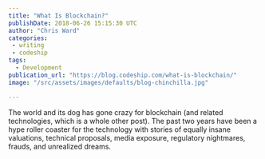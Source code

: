 ```yaml
---
title: "What Is Blockchain?"
publishDate: 2018-06-26 15:15:30 UTC
author: "Chris Ward"
categories:
 - writing
 - codeship
tags:
  - Development
publication_url: "https://blog.codeship.com/what-is-blockchain/"
image: "/src/assets/images/defaults/blog-chinchilla.jpg"

---
```

The world and its dog has gone crazy for blockchain (and related technologies, which is a whole other post). The past two years have been a hype roller coaster for the technology with stories of equally insane valuations, technical proposals, media exposure, regulatory nightmares, frauds, and unrealized dreams.

